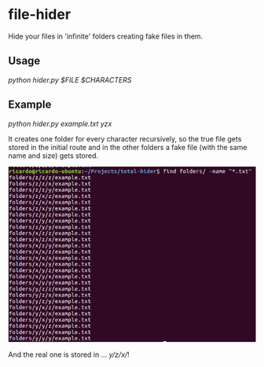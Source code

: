 # file-hider

Hide your files in 'infinite' folders creating fake files in them.


## Usage

*python hider.py $FILE $CHARACTERS*

## Example

*python hider.py example.txt yzx*

It creates one folder for every character recursively, so the true file gets stored in the initial route and in the other folders a fake file (with the same name and size) gets stored.

![Screenshot](img/Screenshot.png)

And the real one is stored in ... *y/z/x/*!
